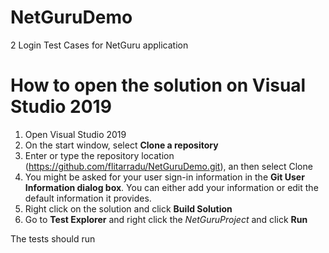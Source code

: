 # NetGuruDemo
2 Login Test Cases for NetGuru application

# How to open the solution on Visual Studio 2019

1. Open Visual Studio 2019
2. On the start window, select **Clone a repository**
3. Enter or type the repository location (https://github.com/flitarradu/NetGuruDemo.git), an then select Clone
4. You might be asked for your user sign-in information in the **Git User Information dialog box**. You can either add your information or edit the default information it provides.
5. Right click on the solution and click **Build Solution**
6. Go to **Test Explorer** and right click the *NetGuruProject* and click **Run**

The tests should run
